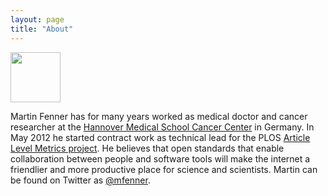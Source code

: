 ```yaml
---
layout: page
title: "About"
---
```

<img src="http://www.gravatar.com/avatar/abfd3f212a9252ecb14687a2c62f934b" width="80" height="80" class="about"/>

Martin Fenner has for many years worked as medical doctor and cancer researcher at the [Hannover Medical School Cancer Center] in Germany. In May 2012 he started contract work as technical lead for the PLOS [Article Level Metrics project]. He believes that open standards that enable collaboration between people and software tools will make the internet a friendlier and more productive place for science and scientists. Martin can be found on Twitter as [@mfenner].

[Martin Fenner]: http://www.gravatar.com/avatar/abfd3f212a9252ecb14687a2c62f934b
[Hannover Medical School Cancer Center]: http://www.mh-hannover.de/index.php?id=2&L=1
[Article Level Metrics project]: http://article-level-metrics.plos.org/
[@mfenner]: http://twitter.com/mfenner
